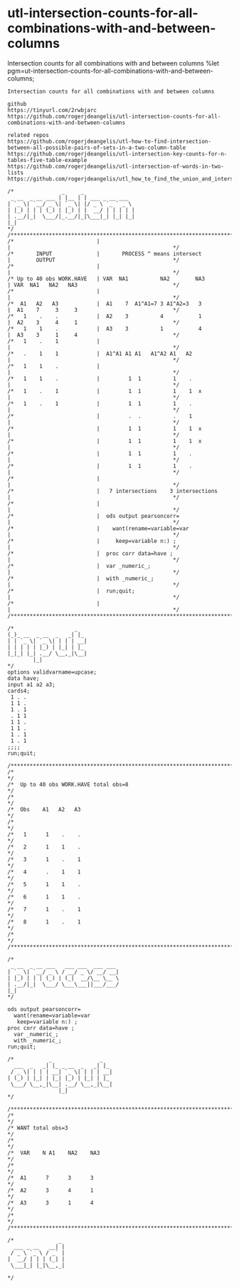 # utl-intersection-counts-for-all-combinations-with-and-between-columns
Intersection counts for all combinations with and between columns
    %let pgm=ut-intersection-counts-for-all-combinations-with-and-between-columns;

    Intersection counts for all combinations with and between columns

    github                                                                                                  
    https://tinyurl.com/2rwbjarc                                                                            
    https://github.com/rogerjdeangelis/utl-intersection-counts-for-all-combinations-with-and-between-columns

    related repos
    https://github.com/rogerjdeangelis/utl-how-to-find-intersection-between-all-possible-pairs-of-sets-in-a-two-column-table
    https://github.com/rogerjdeangelis/utl-intersection-key-counts-for-n-tables-five-table-example
    https://github.com/rogerjdeangelis/utl-intersection-of-words-in-two-lists
    https://github.com/rogerjdeangelis/utl_how_to_find_the_union_and_intersection_of_words_in_two_strings_nlp

    /*               _     _
     _ __  _ __ ___ | |__ | | ___ _ __ ___
    | `_ \| `__/ _ \| `_ \| |/ _ \ `_ ` _ \
    | |_) | | | (_) | |_) | |  __/ | | | | |
    | .__/|_|  \___/|_.__/|_|\___|_| |_| |_|
    |_|
    */
    /**************************************************************************************************************************/
    /*                          |                                         |                                                   */
    /*       INPUT              |       PROCESS ^ means intersect         |        OUTPUT                                     */
    /*                          |                                         |                                                   */
    /* Up to 40 obs WORK.HAVE   | VAR  NA1          NA2        NA3        | VAR  NA1   NA2   NA3                              */
    /*                          |                                         |                                                   */
    /*  A1   A2   A3            |  A1    7  A1^A1=7 3 A1^A2=3   3         |  A1    7     3     3                              */
    /*   1    .    .            |  A2    3          4           1         |  A2    3     4     1                              */
    /*   1    1    .            |  A3    3          1           4         |  A3    3     1     4                              */
    /*   1    .    1            |                                         |                                                   */
    /*   .    1    1            |  A1^A1 A1 A1   A1^A2 A1   A2            |                                                   */
    /*   1    1    .            |                                         |                                                   */
    /*   1    1    .            |         1  1          1    .            |                                                   */
    /*   1    .    1            |         1  1          1    1  x         |                                                   */
    /*   1    .    1            |         1  1          1    .            |                                                   */
    /*                          |         .  .          .    1            |                                                   */
    /*                          |         1  1          1    1  x         |                                                   */
    /*                          |         1  1          1    1  x         |                                                   */
    /*                          |         1  1          1    .            |                                                   */
    /*                          |         1  1          1    .            |                                                   */
    /*                          |                                         |                                                   */
    /*                          |   7 intersections    3 intersections    |                                                   */
    /*                          |                                         |                                                   */
    /*                          |  ods output pearsoncorr=                |                                                   */
    /*                          |    want(rename=variable=var             |                                                   */
    /*                          |     keep=variable n:) ;                 |                                                   */
    /*                          |  proc corr data=have ;                  |                                                   */
    /*                          |  var _numeric_;                         |                                                   */
    /*                          |  with _numeric_;                        |                                                   */
    /*                          |  run;quit;                              |                                                   */
    /*                          |                                         |                                                   */
    /**************************************************************************************************************************/

    /*                   _
    (_)_ __  _ __  _   _| |_
    | | `_ \| `_ \| | | | __|
    | | | | | |_) | |_| | |_
    |_|_| |_| .__/ \__,_|\__|
            |_|
    */
    options validvarname=upcase;
    data have;
    input a1 a2 a3;
    cards4;
     1 . .
     1 1 .
     1 . 1
     . 1 1
     1 1 .
     1 1 .
     1 . 1
     1 . 1
    ;;;;
    run;quit;

    /**************************************************************************************************************************/
    /*                                                                                                                        */
    /*  Up to 40 obs WORK.HAVE total obs=8                                                                                    */
    /*                                                                                                                        */
    /*  Obs    A1   A2   A3                                                                                                   */
    /*                                                                                                                        */
    /*   1      1    .    .                                                                                                   */
    /*   2      1    1    .                                                                                                   */
    /*   3      1    .    1                                                                                                   */
    /*   4      .    1    1                                                                                                   */
    /*   5      1    1    .                                                                                                   */
    /*   6      1    1    .                                                                                                   */
    /*   7      1    .    1                                                                                                   */
    /*   8      1    .    1                                                                                                   */
    /*                                                                                                                        */
    /**************************************************************************************************************************/

    /*
     _ __  _ __ ___   ___ ___  ___ ___
    | `_ \| `__/ _ \ / __/ _ \/ __/ __|
    | |_) | | | (_) | (_|  __/\__ \__ \
    | .__/|_|  \___/ \___\___||___/___/
    |_|
    */

    ods output pearsoncorr=
      want(rename=variable=var
       keep=variable n:) ;
    proc corr data=have ;
      var _numeric_;
      with _numeric_;
    run;quit;

    /*           _               _
      ___  _   _| |_ _ __  _   _| |_
     / _ \| | | | __| `_ \| | | | __|
    | (_) | |_| | |_| |_) | |_| | |_
     \___/ \__,_|\__| .__/ \__,_|\__|
                    |_|
    */

    /**************************************************************************************************************************/
    /*                                                                                                                        */
    /* WANT total obs=3                                                                                                       */
    /*                                                                                                                        */
    /*  VAR    N A1    NA2    NA3                                                                                             */
    /*                                                                                                                        */
    /*  A1      7      3      3                                                                                               */
    /*  A2      3      4      1                                                                                               */
    /*  A3      3      1      4                                                                                               */
    /*                                                                                                                        */
    /**************************************************************************************************************************/

    /*              _
      ___ _ __   __| |
     / _ \ `_ \ / _` |
    |  __/ | | | (_| |
     \___|_| |_|\__,_|

    */
